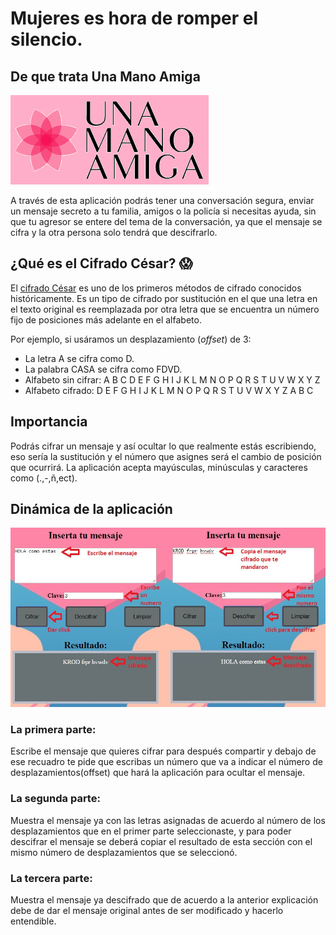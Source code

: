 # Mujeres es hora de romper el silencio.

## De que trata Una Mano Amiga

![Una mano amiga](https://github.com/DianaOropeza/LIM009-Cipher/blob/master/src/img/logor.png)

A través de esta aplicación podrás tener una conversación segura, enviar un mensaje secreto a tu familia, amigos o la policía si necesitas ayuda, sin que tu agresor se entere del tema de la conversación, ya que el mensaje se cifra y la otra persona solo tendrá que descifrarlo.

## ¿Qué es el Cifrado César? :scream:

El [cifrado César](https://en.wikipedia.org/wiki/Caesar_cipher) es uno de los
primeros métodos de cifrado conocidos históricamente. Es un tipo de cifrado por
sustitución en el que una letra en el texto original es reemplazada por otra
letra que se encuentra un número fijo de posiciones más adelante en el alfabeto.

Por ejemplo, si usáramos un desplazamiento (_offset_) de 3:

- La letra A se cifra como D.
- La palabra CASA se cifra como FDVD.
- Alfabeto sin cifrar: A B C D E F G H I J K L M N O P Q R S T U V W X Y Z
- Alfabeto cifrado: D E F G H I J K L M N O P Q R S T U V W X Y Z A B C

## Importancia
Podrás cifrar un mensaje y así ocultar lo que realmente estás escribiendo, eso sería la sustitución y el número que asignes será el cambio de posición que ocurrirá. La aplicación acepta mayúsculas, minúsculas y caracteres como (.,-,ñ,ect).
## Dinámica de la aplicación
![Instrucciones]( https://github.com/DianaOropeza/LIM009-Cipher/blob/master/src/img/f4.jpg)

### La primera parte:
Escribe el mensaje que quieres cifrar para después compartir y debajo de ese recuadro te pide que escribas un número que va a indicar el número de desplazamientos(offset) que hará la aplicación para ocultar el mensaje.
### La segunda parte:
Muestra el mensaje ya con las letras asignadas de acuerdo al número de los desplazamientos que en el primer parte seleccionaste, y para poder descifrar el mensaje se deberá copiar el resultado de esta sección con el mismo número de desplazamientos que se seleccionó.
### La tercera parte:
Muestra el mensaje ya descifrado que de acuerdo a la anterior explicación debe de dar el mensaje original antes de ser modificado y hacerlo entendible.
